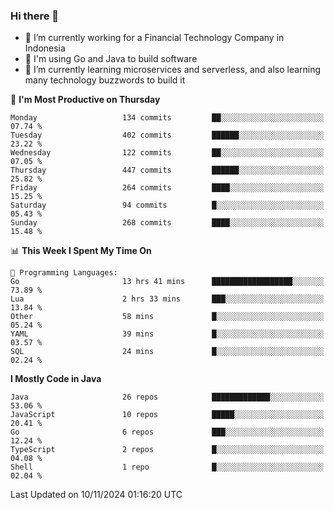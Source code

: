 ### Hi there 👋

<!--
**mazzama/mazzama** is a ✨ _special_ ✨ repository because its `README.md` (this file) appears on your GitHub profile.

Here are some ideas to get you started:

- 🔭 I’m currently working on ...
- 🌱 I’m currently learning ...
- 👯 I’m looking to collaborate on ...
- 🤔 I’m looking for help with ...
- 💬 Ask me about ...
- 📫 How to reach me: ...
- 😄 Pronouns: ...
- ⚡ Fun fact: ...
-->

- 🔭 I’m currently working for a Financial Technology Company in Indonesia
- :gun: I'm using Go and Java to build software
- 🌱 I’m currently learning microservices and serverless, and also learning many technology buzzwords to build it

<!--START_SECTION:waka-->
📅 **I'm Most Productive on Thursday** 

```text
Monday                   134 commits         ██░░░░░░░░░░░░░░░░░░░░░░░   07.74 % 
Tuesday                  402 commits         ██████░░░░░░░░░░░░░░░░░░░   23.22 % 
Wednesday                122 commits         ██░░░░░░░░░░░░░░░░░░░░░░░   07.05 % 
Thursday                 447 commits         ██████░░░░░░░░░░░░░░░░░░░   25.82 % 
Friday                   264 commits         ████░░░░░░░░░░░░░░░░░░░░░   15.25 % 
Saturday                 94 commits          █░░░░░░░░░░░░░░░░░░░░░░░░   05.43 % 
Sunday                   268 commits         ████░░░░░░░░░░░░░░░░░░░░░   15.48 % 
```


📊 **This Week I Spent My Time On** 

```text
💬 Programming Languages: 
Go                       13 hrs 41 mins      ██████████████████░░░░░░░   73.89 % 
Lua                      2 hrs 33 mins       ███░░░░░░░░░░░░░░░░░░░░░░   13.84 % 
Other                    58 mins             █░░░░░░░░░░░░░░░░░░░░░░░░   05.24 % 
YAML                     39 mins             █░░░░░░░░░░░░░░░░░░░░░░░░   03.57 % 
SQL                      24 mins             █░░░░░░░░░░░░░░░░░░░░░░░░   02.24 % 
```

**I Mostly Code in Java** 

```text
Java                     26 repos            █████████████░░░░░░░░░░░░   53.06 % 
JavaScript               10 repos            █████░░░░░░░░░░░░░░░░░░░░   20.41 % 
Go                       6 repos             ███░░░░░░░░░░░░░░░░░░░░░░   12.24 % 
TypeScript               2 repos             █░░░░░░░░░░░░░░░░░░░░░░░░   04.08 % 
Shell                    1 repo              █░░░░░░░░░░░░░░░░░░░░░░░░   02.04 % 
```




 Last Updated on 10/11/2024 01:16:20 UTC
<!--END_SECTION:waka-->
